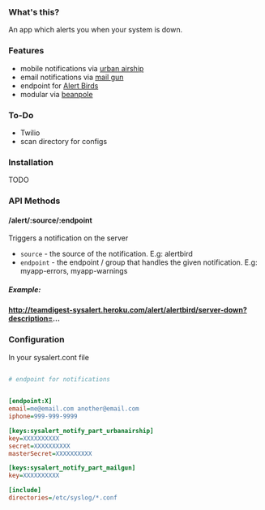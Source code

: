 ### What's this?
      
An app which alerts you when your system is down.


### Features

- mobile notifications via [urban airship](http://urbanairship.com)     
- email notifications via [mail gun](http://mailgun.net)
- endpoint for [Alert Birds](https://alertbirds.appspot.com/)      
- modular via [beanpole](https://github.com/spiceapps/beanpole)                 

### To-Do

- Twilio   
- scan directory for configs                                                   
                          

### Installation             


TODO     

### API Methods

#### /alert/:source/:endpoint

Triggers a notification on the server   

- `source` - the source of the notification. E.g: alertbird
- `endpoint` - the endpoint / group that handles the given notification. E.g: myapp-errors, myapp-warnings    

##### Example:

**http://teamdigest-sysalert.heroku.com/alert/alertbird/server-down?description=...**






### Configuration

In your sysalert.cont file   





````ini     

# endpoint for notifications  
                  

[endpoint:X]
email=me@email.com another@email.com
iphone=999-999-9999

[keys:sysalert_notify_part_urbanairship]
key=XXXXXXXXXX
secret=XXXXXXXXXX
masterSecret=XXXXXXXXXX  

[keys:sysalert_notify_part_mailgun]
key=XXXXXXXXXX           

[include]
directories=/etc/syslog/*.conf
   
                        

````



       
                        



